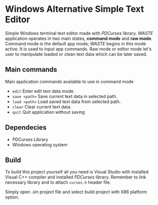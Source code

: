 # Windows Alternative Simple Text Editor
Simple Windows terminal text editor made with *PDCurses* library. *WASTE* application operates in two main states, **command mode** and **raw mode**. Command mode is the default app mode; *WASTE* begins in this mode active. It is used to input app commands. Raw mode or editor mode let's user to manipulate loaded or clean text data which can be later saved. 
## Main commands
Main application commands available to use in command mode
* `edit` 
Enter edit text data mode.
* `save <path>`
Save current text data in selected path.
* `load <path>`
Load saved text data from selected path.
* `clear`
Clear current text data.
* `quit`
Quit application without saving
## Dependecies 
* PDCurses Library
* Windows operating system
## Build
To build this project yourself all you need is Visual Studio with installed Visual C++ compiler and installed *PDCurses* library. Remember to link necessary library and to attach `curses.h` header file.

Simply open .sln project file and select build project with X86 platform option.